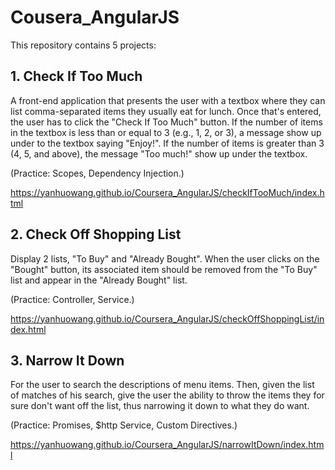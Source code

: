 # Cousera_AngularJS
This repository contains 5 projects:

## 1. Check If Too Much
A front-end application that presents the user with a textbox where they can list comma-separated items they usually eat for lunch. Once that's entered, the user has to click the "Check If Too Much" button. If the number of items in the textbox is less than or equal to 3 (e.g., 1, 2, or 3), a message  show up under to the textbox saying "Enjoy!". If the number of items is greater than 3 (4, 5, and above), the message "Too much!"  show up under the textbox.

(Practice: Scopes, Dependency Injection.)

https://yanhuowang.github.io/Coursera_AngularJS/checkIfTooMuch/index.html

## 2. Check Off Shopping List
Display 2 lists, "To Buy" and "Already Bought".
When the user clicks on the "Bought" button, its associated item should be removed from the "To Buy" list and appear in the "Already Bought" list.

(Practice: Controller, Service.)

https://yanhuowang.github.io/Coursera_AngularJS/checkOffShoppingList/index.html

## 3. Narrow It Down
For the user to search the descriptions of menu items. Then, given the list of matches of his search, give the user the ability to throw the items they for sure don't want off the list, thus narrowing it down to what they do want.

(Practice: Promises, $http Service, Custom Directives.)

https://yanhuowang.github.io/Coursera_AngularJS/narrowItDown/index.html



